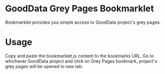 # GoodData Grey Pages Bookmarklet
Bookmarklet provides you simple access to GoodData project's grey pages.


# Usage

Copy and paste the bookmarklet.js content to the bookmarks URL.
Go to whichever GoodData project and click on Grey Pages bookmark, project's grey pages will be opened in new tab.

